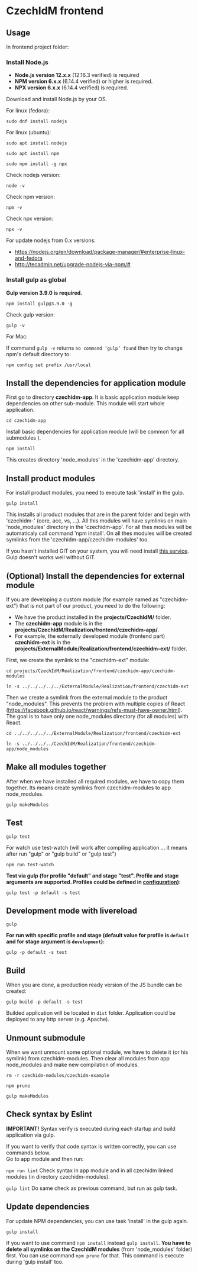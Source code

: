 # CzechIdM frontend

## Usage

In frontend project folder:

### Install Node.js

* **Node.js version 12.x.x**  (12.16.3 verified) is required
* **NPM version 6.x.x**  (6.14.4 verified) or higher is required.
* **NPX version 6.x.x** (6.14.4 verified) is required.

Download and install Node.js by your OS.

For linux (fedora):

`sudo dnf install nodejs`

For linux (ubuntu):

`sudo apt install nodejs`

`sudo apt install npm`

`sudo npm install -g npx`

Check nodejs version:

`node -v`

Check npm version:

`npm -v`

Check npx version:

`npx -v`

For update nodejs from 0.x versions:
* https://nodejs.org/en/download/package-manager/#enterprise-linux-and-fedora
* http://tecadmin.net/upgrade-nodejs-via-npm/#

### Install gulp as global

**Gulp version 3.9.0 is required.**

`npm install gulp@3.9.0 -g`

Check gulp version:

`gulp -v`

For Mac:

If command `gulp -v` returns ``no command ‘gulp’ found`` then try to change npm's default directory to:

`npm config set prefix /usr/local`


## Install the dependencies for application module

First go to directory **czechidm-app**. It is basic application module keep dependencies on other sub-module.
This module will start whole application.

`cd czechidm-app`

Install basic dependencies for application module (will be common for all submodules ).

`npm install`

This creates directory 'node_modules' in the 'czechidm-app' directory.

## Install product modules

For install product modules, you need to execute task 'install' in the gulp.

`gulp install`

This installs all product modules that are in the parent folder and begin with 'czechidm-' (core, acc, vs, ...).
All this modules will have symlinks on main 'node_modules' directory in the 'czechidm-app'. For all thes modules will be automaticaly call command 'npm install'.
On all thes modules will be created symlinks from the 'czechidm-app/czechidm-modules' too.

If you hasn't installed GIT on your system, you will need install [this service](https://git-scm.com/downloads). Gulp doesn't works well without GIT.

## (Optional) Install the dependencies for **external** module
If you are developing a custom module (for example named as "czechidm-ext") that is not part of our product, you need to do the following:

* We have the product installed in the **projects/CzechIdM/** folder.
* The **czechidm-app** module is in the **projects/CzechIdM/Realization/frontend/czechidm-app/**.
* For example, the externally developed module (frontend part) **czechidm-ext** is in the **projects/ExternalModule/Realization/frontend/czechidm-ext/** folder.

First, we create the symlink to the "czechidm-ext" module:

`cd projects/CzechIdM/Realization/frontend/czechidm-app/czechidm-modules`

`ln -s ../../../../../ExternalModule/Realization/frontend/czechidm-ext`

Then we create a symlink from the external module to the product "node_modules". This prevents the problem with multiple copies of React (https://facebook.github.io/react/warnings/refs-must-have-owner.html).
The goal is to have only one node_modules directory (for all modules) with React.

`cd ../../../../../ExternalModule/Realization/frontend/czechidm-ext`

`ln -s ../../../../CzechIdM/Realization/frontend/czechidm-app/node_modules`

## Make all modules together
After when we have installed all required modules, we have to copy them together. Its means create symlinks from czechidm-modules to app node_modules.

`gulp makeModules`

## Test

`gulp test`

For watch use test-watch (will work after compiling application ... it means after run "gulp" or "gulp build" or "gulp test")

`npm run test-watch`

__Test via gulp (for profile "default" and stage "test". Profile and stage arguments are supported. Profiles could be defined in [configuration](./czechidm-app/config)):__

`gulp test -p default -s test`

## Development mode with livereload

`gulp`

__For run with specific profile and stage (default value for profile is `default`  and for stage argument is `development`):__

`gulp -p default -s test`

## Build

When you are done, a production ready version of the JS bundle can be created:

`gulp build -p default -s test`

Builded application will be located in `dist` folder. Application could be deployed to any http server (e.g. Apache).

## Unmount submodule
When we want unmount some optional module, we have to delete it (or his symlink) from czechidm-modules. Then clear all modules from app node_modules and make new compilation of modules.

`rm -r czechidm-modules/czechidm-example`

`npm prune`

`gulp makeModules`

## Check syntax by Eslint
**IMPORTANT!** Syntax verify is executed during each startup and build application via gulp.

If you want to verify that code syntax is written correctly, you can use commands below.  
Go to app module and then run:

`npm run lint`   Check syntax in app module and in all czechidm linked modules (in directory czechidm-modules).

`gulp lint`  Do same check as previous command, but run as gulp task.

## Update dependencies

For update NPM dependencies, you can use task 'install' in the gulp again.

`gulp install`

If you want to use command `npm install` instead `gulp install`. **You have to delete all symlinks on the CzechIdM modules** (from 'node_modules' folder) first. You can use command `npm prune` for that. This command is execute during 'gulp install' too.
